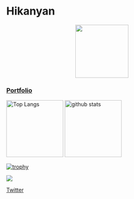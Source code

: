 # Hikanyan

<p align="center">
  <img width="140" src="https://user-images.githubusercontent.com/6661165/91657958-61b4fd00-eb00-11ea-9def-dc7ef5367e34.png" />  
</p>

### [Portfolio](URL)
<p align="left"> 
  <img alt="Top Langs" height="150px" src="https://github-readme-stats.vercel.app/api/top-langs/?username=Hikanyan&layout=compact&count_private=true&show_icons=true&theme=dark" />
  <img alt="github stats" height="150px" src="https://github-readme-stats.vercel.app/api?username=Hikanyan&count_private=true&show_icons=true&show_icons=true&theme=tokyonight" />
</p>

[![trophy](https://github-profile-trophy.vercel.app/?username=Hikanyan&theme=dracula)](https://github.com/ryo-ma/github-profile-tokyonight)

![](https://github-profile-summary-cards.vercel.app/api/cards/profile-details?username=Hikanyan&theme=tokyonight)

[Twitter](https://twitter.com/KoiiroHikanyan)
